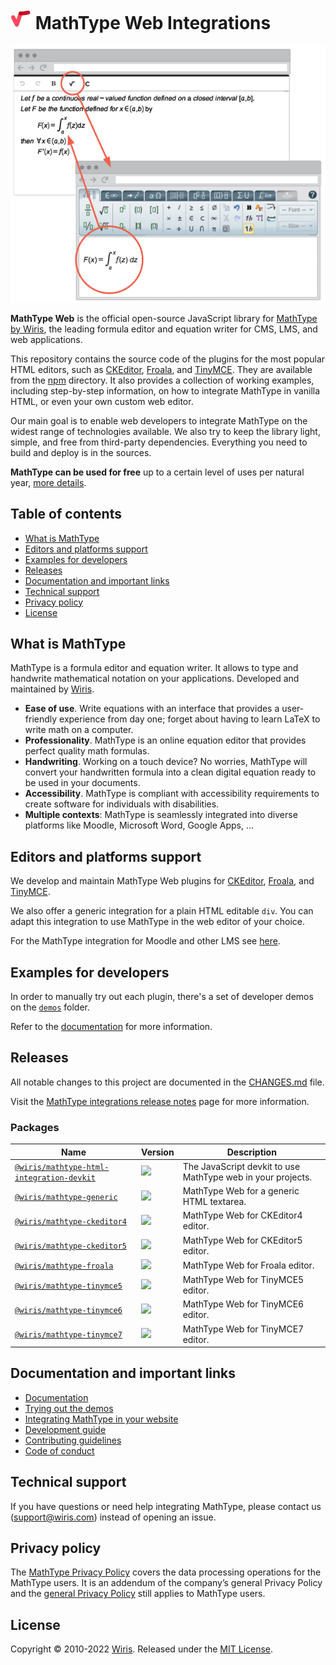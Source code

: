 # ![MathType logo](docs/img/mathtype_logo.png) MathType Web Integrations

![MathType plugin example](docs/img/wiris_plugin_example.png)

**MathType Web** is the official open-source JavaScript library for [MathType by Wiris], the leading formula editor and equation writer for CMS, LMS, and web applications.

This repository contains the source code of the plugins for the most popular HTML editors, such as [CKEditor], [Froala], and [TinyMCE]. They are available from the [npm](https://www.npmjs.com/~wiris) directory. It also provides a collection of working examples, including step-by-step information, on how to integrate MathType in vanilla HTML, or even your own custom web editor.

Our main goal is to enable web developers to integrate MathType on the widest range of technologies available. We also try to keep the library light, simple, and free from third-party dependencies. Everything you need to build and deploy is in the sources.

**MathType can be used for free** up to a certain level of uses per natural year, [more details](https://www.wiris.com/en/pricing/?utm_source=github&utm_medium=referral&utm_campaign=readme&utm_content=integrations).

## Table of contents

- [What is MathType](#what-is-mathtype)
- [Editors and platforms support](#editors-and-platforms-support)
- [Examples for developers](#examples-for-developers)
- [Releases](#releases)
- [Documentation and important links](#documentation-and-important-links)
- [Technical support](#technical-support)
- [Privacy policy](#privacy-policy)
- [License](#license)

## What is MathType

MathType is a formula editor and equation writer. It allows to type and handwrite mathematical notation on your applications. Developed and maintained by [Wiris](https://www.wiris.com/en/?utm_source=github&utm_medium=referral&utm_campaign=readme&utm_content=integrations).

- **Ease of use**. Write equations with an interface that provides a user-friendly experience from day one; forget about having to learn LaTeX to write math on a computer.
- **Professionality**. MathType is an online equation editor that provides perfect quality math formulas.
- **Handwriting**. Working on a touch device? No worries, MathType will convert your handwritten formula into a clean digital equation ready to be used in your documents.
- **Accessibility**. MathType is compliant with accessibility requirements to create software for individuals with disabilities.
- **Multiple contexts**: MathType is seamlessly integrated into diverse platforms like Moodle, Microsoft Word, Google Apps, ...

## Editors and platforms support

We develop and maintain MathType Web plugins for [CKEditor], [Froala], and [TinyMCE].

We also offer a generic integration for a plain HTML editable `div`.
You can adapt this integration to use MathType in the web editor of your choice.

For the MathType integration for Moodle and other LMS see [here](https://www.wiris.com/es/soluciones/educacion/?utm_source=github&utm_medium=referral&utm_campaign=readme&utm_content=integrations).

## Examples for developers

In order to manually try out each plugin, there's a set of developer demos on the [`demos`](demos) folder.

Refer to the [documentation](docs/demos/) for more information.

## Releases

All notable changes to this project are documented in the [CHANGES.md](CHANGES.md) file.

Visit the [MathType integrations release notes](https://docs.wiris.com/mathtype/en/mathtype-office-tools/mathtype-office-tools-release-notes.html?utm_source=github&utm_medium=referral&utm_campaign=readme&utm_content=integrations) page for more information.

### Packages

| Name                                                                                    | Version                                                                                                                                                              | Description                                                 |
| --------------------------------------------------------------------------------------- | -------------------------------------------------------------------------------------------------------------------------------------------------------------------- | ----------------------------------------------------------- |
| [`@wiris/mathtype-html-integration-devkit`](packages/mathtype-html-integration-devkit/) | <a href="https://www.npmjs.com/package/@wiris/mathtype-html-integration-devkit"><img src="https://img.shields.io/npm/v/@wiris/mathtype-html-integration-devkit"></a> | The JavaScript devkit to use MathType web in your projects. |
| [`@wiris/mathtype-generic`](packages/mathtype-generic)                                  | <a href="https://www.npmjs.com/package/@wiris/mathtype-generic"><img src="https://img.shields.io/npm/v/@wiris/mathtype-generic"></a>                                 | MathType Web for a generic HTML textarea.                   |
| [`@wiris/mathtype-ckeditor4`](packages/mathtype-ckeditor4)                              | <a href="https://www.npmjs.com/package/@wiris/mathtype-ckeditor4"><img src="https://img.shields.io/npm/v/@wiris/mathtype-ckeditor4"></a>                             | MathType Web for CKEditor4 editor.                          |
| [`@wiris/mathtype-ckeditor5`](packages/mathtype-ckeditor5)                              | <a href="https://www.npmjs.com/package/@wiris/mathtype-ckeditor5"><img src="https://img.shields.io/npm/v/@wiris/mathtype-ckeditor5"></a>                             | MathType Web for CKEditor5 editor.                          |
| [`@wiris/mathtype-froala`](packages/mathtype-froala)                                    | <a href="https://www.npmjs.com/package/@wiris/mathtype-froala"><img src="https://img.shields.io/npm/v/@wiris/mathtype-froala"></a>                                   | MathType Web for Froala editor.                             |
| [`@wiris/mathtype-tinymce5`](packages/mathtype-tinymce5)                                | <a href="https://www.npmjs.com/package/@wiris/mathtype-tinymce5"><img src="https://img.shields.io/npm/v/@wiris/mathtype-tinymce5"></a>                               | MathType Web for TinyMCE5 editor.                           |
| [`@wiris/mathtype-tinymce6`](packages/mathtype-tinymce6)                                | <img src="https://img.shields.io/npm/v/@wiris/mathtype-tinymce5">                                                                                                    | MathType Web for TinyMCE6 editor.                           |
| [`@wiris/mathtype-tinymce7`](packages/mathtype-tinymce7)                                | <img src="https://img.shields.io/npm/v/@wiris/mathtype-tinymce7">                                                                                                    | MathType Web for TinyMCE7 editor.                           |

## Documentation and important links

- [Documentation](docs/)
- [Trying out the demos](docs/demos/)
- [Integrating MathType in your website](docs/integration/)
- [Development guide](docs/development/)
- [Contributing guidelines](docs/contributing/)
- [Code of conduct](docs/code-of-conduct/)

## Technical support

If you have questions or need help integrating MathType, please contact us ([support@wiris.com](mailto:support@wiris.com)) instead of opening an issue.

## Privacy policy

The [MathType Privacy Policy](https://www.wiris.com/en/mathtype-privacy-policy/?utm_source=github&utm_medium=referral&utm_campaign=readme&utm_content=integrations) covers the data processing operations for the MathType users. It is an addendum of the company’s general Privacy Policy and the [general Privacy Policy](https://www.wiris.com/en/privacy-policy?utm_source=npmjs&utm_medium=referral) still applies to MathType users.

## License

Copyright © 2010-2022 [Wiris](https://www.wiris.com/en/?utm_source=github&utm_medium=referral&utm_campaign=readme&utm_content=integrations). Released under the [MIT License](LICENSE).

[MathType by Wiris]: https://www.wiris.com/en/mathtype/?utm_source=github&utm_medium=referral&utm_campaign=readme&utm_content=integrations
[CKEditor]: https://ckeditor.com/
[Froala]: https://froala.com/
[TinyMCE]: https://www.tiny.cloud/tinymce/

